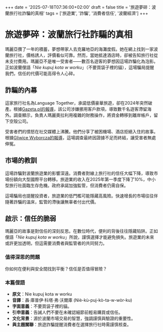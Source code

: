 +++
date = '2025-07-18T07:36:00+02:00'
draft = false
title = '旅遊夢碎：波蘭旅行社詐騙的真相'
tags = ['旅遊業', '詐騙', '消費者信任', '波蘭經濟']
+++

# 旅遊夢碎：波蘭旅行社詐騙的真相

瑪麗亞攢了一年的積蓄，夢想帶家人去克羅地亞的海灘度假。她在網上找到一家波蘭旅行社，價格誘人，評價看似可靠。然而，當她抵達酒店時，卻被告知旅行社從未支付費用。瑪麗亞不是唯一受害者——數百名遊客的夢想因這場詐騙化為泡影。正如波蘭俚語「*Nie kupuj kota w worku*」（不要買袋子裡的貓），這場騙局提醒我們，信任的代價可能高得令人心碎。

## 詐騙的內幕

這家旅行社名為Language Together，承諾低價豪華旅遊，卻在2024年突然破產。根據[Gazeta.pl的報導](https://next.gazeta.pl/next/7,151003,32110339,przyjechali-do-hotelu-a-biuro-podrozy-nie-oplacilo-wyjazdu.html)，該公司涉嫌挪用客戶款項，導致數千名遊客滯留海外。調查顯示，負責人瑪麗奧拉利用複雜的財務操作，將資金轉移到離岸帳戶，留下空殼公司。

受害者們的憤怒在社交媒體上沸騰。他們分享了被困機場、酒店拒絕入住的故事。根據[Gliwice Wyborcza的報導](https://gliwice.wyborcza.pl/gliwice/7,95519,32107525,umorzono-najwieksze-w-kraju-sledztwo-w-branzy-turystycznej.html)，這場調查最終因證據不足而終結，讓受害者無處伸冤。

## 市場的教訓

這場詐騙對波蘭旅遊業的影響深遠。消費者對線上旅行社的信任大幅下降，導致市場份額向大型國際平台轉移。旅遊業的收入在2025年第一季度下降了10%，中小型旅行社面臨生存危機。政府承諾加強監管，但消費者仍需自保。

這場騙局也提醒投資者，旅遊業的低門檻可能隱藏高風險。快速增長的市場往往伴隨著詐騙的溫床，監管的滯後讓無辜者付出代價。

## 啟示：信任的脆弱

瑪麗亞的故事是對信任的深刻反思。在數位時代，便利的背後往往隱藏陷阱。正如俚語「*Nie kupuj kota w worku*」所說，謹慎選擇才能避免損失。旅遊業的未來或許更加透明，但這需要消費者與監管者的共同努力。

### 值得深思的問題

你如何在便利與安全間找到平衡？信任是否值得冒險？

### 本篇俚語

- **原文**：Nie kupuj kota w worku  
- **音譯**：聶·庫普伊·科塔·弗·沃爾庫 (Niè-kù-puj-kò-ta-w-wòr-ku)  
- **字面意義**：不要買袋子裡的貓。  
- **引申意義**：告誡人們不要在未確認細節前輕易購買或信任。  
- **文化背景**：源於波蘭市場交易的智慧，強調謹慎與驗證的重要性。  
- **與主題關聯**：旅遊詐騙提醒消費者在選擇旅行社時需謹慎核查。
